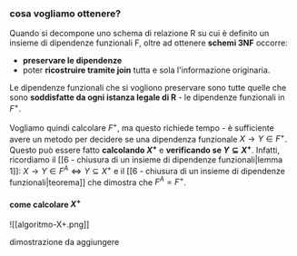 ### cosa vogliamo ottenere?

Quando si decompone uno schema di relazione R su cui è definito un insieme di dipendenze funzionali F, oltre ad ottenere **schemi 3NF** occorre:
- **preservare le dipendenze**
- poter **ricostruire tramite join** tutta e sola l'informazione originaria.

Le dipendenze funzionali che si vogliono preservare sono tutte quelle che sono **soddisfatte da ogni istanza legale di R** - le dipendenze funzionali in $F^+$.

Vogliamo quindi calcolare $F^+$, ma questo richiede tempo - è sufficiente avere un metodo per decidere se una dipendenza funzionale $X\to Y\in F^+$. Questo può essere fatto **calcolando $X^+$** e **verificando se $Y\subseteq X^+$**.
Infatti, ricordiamo il [[6 - chiusura di un insieme di dipendenze funzionali|lemma 1]]: $X\to Y\in F^A\iff Y\subseteq X^+$ e il  [[6 - chiusura di un insieme di dipendenze funzionali|teorema]] che dimostra che $F^A=F^+$.

#### come calcolare $X^+$
![[algoritmo-X+.png]]


dimostrazione da aggiungere